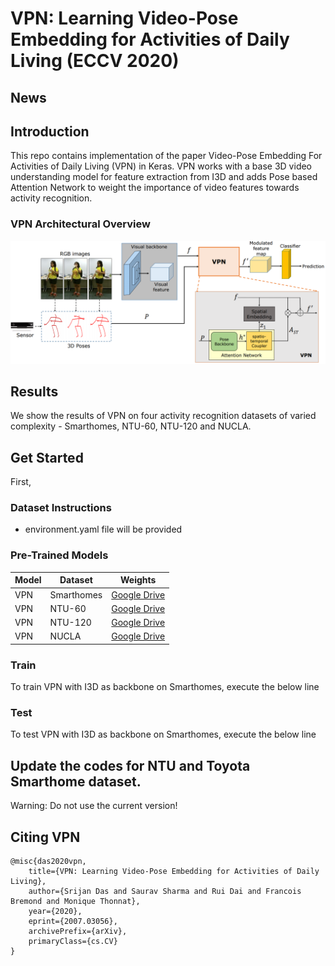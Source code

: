 # VPN: Learning Video-Pose Embedding for Activities of Daily Living (ECCV 2020)

## News


## Introduction

This repo contains implementation of the paper Video-Pose Embedding For Activities of Daily Living (VPN) in Keras. VPN works with a base 3D video understanding model for feature extraction from I3D and adds Pose based Attention Network to weight the importance of video features towards activity recognition. 

### VPN Architectural Overview
![](image.png)

## Results
We show the results of VPN on four activity recognition datasets of varied complexity - Smarthomes, NTU-60, NTU-120 and NUCLA. 

## Get Started
First,  

### Dataset Instructions 
* environment.yaml file will be provided

### Pre-Trained Models
|    Model   |    Dataset    |    Weights    |
|------------|---------------|---------------|
|     VPN    |  Smarthomes   | [Google Drive](https://drive.google.com/drive/u/0/my-drive)|
|     VPN    |  NTU-60       | [Google Drive](https://drive.google.com/drive/u/0/my-drive)|
|     VPN    |  NTU-120      | [Google Drive](https://drive.google.com/drive/u/0/my-drive)|
|     VPN    |  NUCLA        | [Google Drive](https://drive.google.com/drive/u/0/my-drive)|



### Train
To train VPN with I3D as backbone on Smarthomes, execute the below line


### Test
To test VPN with I3D as backbone on Smarthomes, execute the below line



## Update the codes for NTU and Toyota Smarthome dataset. 
Warning: Do not use the current version!

## Citing VPN
    @misc{das2020vpn,
        title={VPN: Learning Video-Pose Embedding for Activities of Daily Living},
        author={Srijan Das and Saurav Sharma and Rui Dai and Francois Bremond and Monique Thonnat},
        year={2020},
        eprint={2007.03056},
        archivePrefix={arXiv},
        primaryClass={cs.CV}
    }
